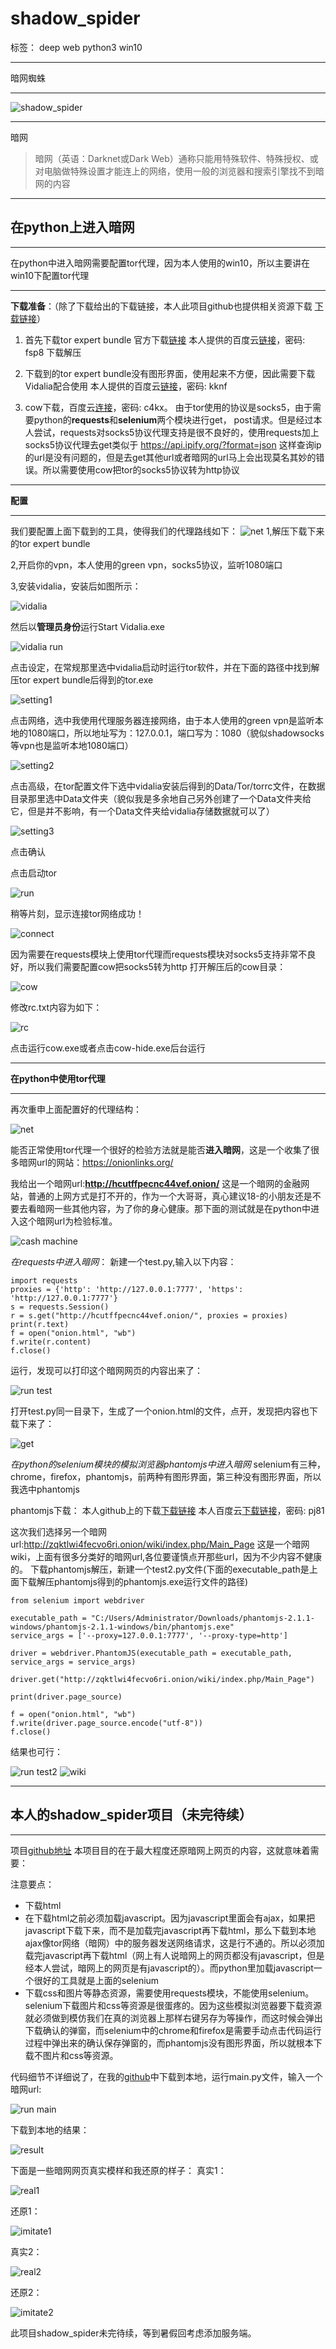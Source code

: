 # shadow_spider

标签： deep web python3 win10


----------


暗网蜘蛛


----------


![shadow_spider][1]


----------
暗网

> 暗网（英语：Darknet或Dark Web）通称只能用特殊软件、特殊授权、或对电脑做特殊设置才能连上的网络，使用一般的浏览器和搜索引擎找不到暗网的内容


----------


## 在python上进入暗网 ##


----------


在python中进入暗网需要配置tor代理，因为本人使用的win10，所以主要讲在win10下配置tor代理


----------


**下载准备**：（除了下载给出的下载链接，本人此项目github也提供相关资源下载 [下载链接][2]）
 1. 首先下载tor expert bundle
    官方下载[链接][3]
    本人提供的百度云[链接][4]，密码: fsp8
    下载解压

 2. 下载到的tor expert bundle没有图形界面，使用起来不方便，因此需要下载Vidalia配合使用
    本人提供的百度云[链接][5]，密码: kknf

 3. cow下载，百度云[连接][6]，密码: c4kx。
    由于tor使用的协议是socks5，由于需要python的**requests**和**selenium**两个模块进行get， post请求。但是经过本人尝试，requests对socks5协议代理支持是很不良好的，使用requests加上socks5协议代理去get类似于 https://api.ipify.org/?format=json 这样查询ip的url是没有问题的，但是去get其他url或者暗网的url马上会出现莫名其妙的错误。所以需要使用cow把tor的socks5协议转为http协议


----------


**配置**


----------


我们要配置上面下载到的工具，使得我们的代理路线如下：
![net][7]
1,解压下载下来的tor expert bundle

2,开启你的vpn，本人使用的green vpn，socks5协议，监听1080端口

3,安装vidalia，安装后如图所示：

![vidalia][8]


然后以**管理员身份**运行Start Vidalia.exe

![vidalia run][9]

点击设定，在常规那里选中vidalia启动时运行tor软件，并在下面的路径中找到解压tor expert bundle后得到的tor.exe

![setting1][10]

点击网络，选中我使用代理服务器连接网络，由于本人使用的green vpn是监听本地的1080端口，所以地址写为：127.0.0.1，端口写为：1080（貌似shadowsocks等vpn也是监听本地1080端口）

![setting2][11]

点击高级，在tor配置文件下选中vidalia安装后得到的Data/Tor/torrc文件，在数据目录那里选中Data文件夹（貌似我是多余地自己另外创建了一个Data文件夹给它，但是并不影响，有一个Data文件夹给vidalia存储数据就可以了）

![setting3][12]

点击确认

点击启动tor

![run][13]

稍等片刻，显示连接tor网络成功！

![connect][14]

因为需要在requests模块上使用tor代理而requests模块对socks5支持非常不良好，所以我们需要配置cow把socks5转为http
打开解压后的cow目录：

![cow][15]

修改rc.txt内容为如下：

![rc][16]

点击运行cow.exe或者点击cow-hide.exe后台运行


----------


**在python中使用tor代理**


----------


再次重申上面配置好的代理结构：

![net][17]

能否正常使用tor代理一个很好的检验方法就是能否**进入暗网**，这是一个收集了很多暗网url的网站：https://onionlinks.org/

我给出一个暗网url:**http://hcutffpecnc44vef.onion/**
这是一个暗网的金融网站，普通的上网方式是打不开的，作为一个大哥哥，真心建议18-的小朋友还是不要去看暗网一些其他内容，为了你的身心健康。那下面的测试就是在python中进入这个暗网url为检验标准。

![cash machine][18]


*在requests中进入暗网*：
新建一个test.py,输入以下内容：




    import requests
    proxies = {'http': 'http://127.0.0.1:7777', 'https': 'http://127.0.0.1:7777'}
    s = requests.Session()
    r = s.get("http://hcutffpecnc44vef.onion/", proxies = proxies)
    print(r.text)
    f = open("onion.html", "wb")
    f.write(r.content)
    f.close()




运行，发现可以打印这个暗网网页的内容出来了：

![run test][19]

打开test.py同一目录下，生成了一个onion.html的文件，点开，发现把内容也下载下来了：

![get][20]


*在python的selenium模块的模拟浏览器phantomjs中进入暗网*
selenium有三种，chrome，firefox，phantomjs，前两种有图形界面，第三种没有图形界面，所以我选中phantomjs

phantomjs下载：
本人github上的下载[下载链接][21]
本人百度云[下载链接][22]，密码: pj81

这次我们选择另一个暗网url:http://zqktlwi4fecvo6ri.onion/wiki/index.php/Main_Page
这是一个暗网wiki，上面有很多分类好的暗网url,各位要谨慎点开那些url，因为不少内容不健康的。
下载phantomjs解压，新建一个test2.py文件(下面的executable_path是上面下载解压phantomjs得到的phantomjs.exe运行文件的路径)


    from selenium import webdriver
    
    executable_path = "C:/Users/Administrator/Downloads/phantomjs-2.1.1-windows/phantomjs-2.1.1-windows/bin/phantomjs.exe"
    service_args = ['--proxy=127.0.0.1:7777', '--proxy-type=http']
    
    driver = webdriver.PhantomJS(executable_path = executable_path, service_args = service_args)
    
    driver.get("http://zqktlwi4fecvo6ri.onion/wiki/index.php/Main_Page")
    
    print(driver.page_source)
    
    f = open("onion.html", "wb")
    f.write(driver.page_source.encode("utf-8"))
    f.close()


结果也可行：

![run test2][23]
![wiki][24]


----------


## 本人的shadow_spider项目（未完待续） ##


----------


项目[github地址][25]
本项目目的在于最大程度还原暗网上网页的内容，这就意味着需要：

注意要点：

 - 下载html
 - 在下载html之前必须加载javascript。因为javascript里面会有ajax，如果把javascript下载下来，而不是加载完javascript再下载html，那么下载到本地ajax像tor网络（暗网）中的服务器发送网络请求，这是行不通的。所以必须加载完javascript再下载html（网上有人说暗网上的网页都没有javascript，但是经本人尝试，暗网上的网页是有javascript的）。而python里加载javascript一个很好的工具就是上面的selenium
 - 下载css和图片等静态资源，需要使用requests模块，不能使用selenium。selenium下载图片和css等资源是很蛋疼的。因为这些模拟浏览器要下载资源就必须做到模仿我们在真的浏览器上那样右键另存为等操作，而这时候会弹出下载确认的弹窗，而selenium中的chrome和firefox是需要手动点击代码运行过程中弹出来的确认保存弹窗的，而phantomjs没有图形界面，所以就根本下载不图片和css等资源。

代码细节不详细说了，在我的[github][26]中下载到本地，运行main.py文件，输入一个暗网url:

![run main][27]

下载到本地的结果：

![result][28]

下面是一些暗网网页真实模样和我还原的样子：
真实1：

![real1][29]

还原1：

![imitate1][30]

真实2：

![real2][31]

还原2：

![imitate2][32]

此项目shadow_spider未完待续，等到暑假回考虑添加服务端。


  [1]: https://github.com/15331094/shadow_spider/blob/master/screenshots/spider.jpg?raw=true
  [2]: https://github.com/15331094/shadow_spider/tree/master/resources
  [3]: https://www.torproject.org/download/download
  [4]: http://pan.baidu.com/s/1eRNpqa2
  [5]: http://pan.baidu.com/s/1bOdr6e
  [6]: http://pan.baidu.com/s/1c1QHf1m
  [7]: https://github.com/15331094/shadow_spider/blob/master/screenshots/net.png?raw=true
  [8]: https://github.com/15331094/shadow_spider/blob/master/screenshots/vidalia.png?raw=true
  [9]: https://github.com/15331094/shadow_spider/blob/master/screenshots/vidalia%20run.png?raw=true
  [10]: https://github.com/15331094/shadow_spider/blob/master/screenshots/setting1.png?raw=true
  [11]: https://github.com/15331094/shadow_spider/blob/master/screenshots/setting2.png?raw=true
  [12]: https://github.com/15331094/shadow_spider/blob/master/screenshots/setting3.png?raw=true
  [13]: https://github.com/15331094/shadow_spider/blob/master/screenshots/run.png?raw=true
  [14]: https://github.com/15331094/shadow_spider/blob/master/screenshots/connect.png?raw=true
  [15]: https://github.com/15331094/shadow_spider/blob/master/screenshots/cow.png?raw=true
  [16]: https://github.com/15331094/shadow_spider/blob/master/screenshots/rc.png?raw=true
  [17]: https://github.com/15331094/shadow_spider/blob/master/screenshots/net.png?raw=true
  [18]: https://github.com/15331094/shadow_spider/blob/master/screenshots/cash%20machine.png?raw=true
  [19]: https://github.com/15331094/shadow_spider/blob/master/screenshots/run%20test.png?raw=true
  [20]: https://github.com/15331094/shadow_spider/blob/master/screenshots/get.png?raw=true
  [21]: https://github.com/15331094/shadow_spider/blob/master/resources/phantomjs-2.1.1-windows.zip
  [22]: http://pan.baidu.com/s/1eSxNa86
  [23]: https://github.com/15331094/shadow_spider/blob/master/screenshots/run%20test2.png?raw=true
  [24]: https://github.com/15331094/shadow_spider/blob/master/screenshots/wiki.png?raw=true
  [25]: https://github.com/15331094/shadow_spider
  [26]: https://github.com/15331094/shadow_spider
  [27]: https://github.com/15331094/shadow_spider/blob/master/screenshots/run%20main.png?raw=true
  [28]: https://github.com/15331094/shadow_spider/blob/master/screenshots/result.png?raw=true
  [29]: https://github.com/15331094/shadow_spider/blob/master/screenshots/real1.png?raw=true
  [30]: https://github.com/15331094/shadow_spider/blob/master/screenshots/imitate1.png?raw=true
  [31]: https://github.com/15331094/shadow_spider/blob/master/screenshots/real2.png?raw=true
  [32]: https://github.com/15331094/shadow_spider/blob/master/screenshots/imitate2.png?raw=true
